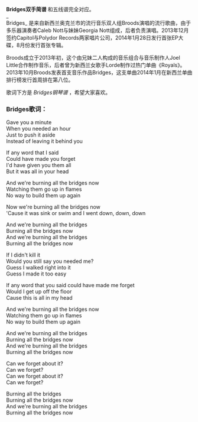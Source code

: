 

**Bridges双手简谱** 和五线谱完全对应。  
_  
Bridges_ 是来自新西兰奥克兰市的流行音乐双人组Broods演唱的流行歌曲，由于多乐器演奏者Caleb Nott与妹妹Georgia
Nott组成，后者负责演唱。2013年12月签约Capitol与Polydor
Records两家唱片公司，2014年1月28日发行首张EP大碟，8月份发行首张专辑。  
  
Broods成立于2013年初，这个由兄妹二人构成的音乐组合与音乐制作人Joel
Little合作制作音乐，后者曾为新西兰女歌手Lorde制作过热门单曲《Royals》。2013年10月Broods发表首支音乐作品Bridges，这支单曲2014年1月在新西兰单曲排行榜发行首周排在第八位。  
  
歌词下方是 _Bridges钢琴谱_ ，希望大家喜欢。

### Bridges歌词：

Gave you a minute  
When you needed an hour  
Just to push it aside  
Instead of leaving it behind you

If any word that I said  
Could have made you forget  
I'd have given you them all  
But it was all in your head

And we're burning all the bridges now  
Watching them go up in flames  
No way to build them up again

Now we're burning all the bridges now  
'Cause it was sink or swim and I went down, down, down

And we're burning all the bridges  
Burning all the bridges now  
And we're burning all the bridges  
Burning all the bridges now

If I didn't kill it  
Would you still say you needed me?  
Guess I walked right into it  
Guess I made it too easy

If any word that you said could have made me forget  
Would I get up off the floor  
Cause this is all in my head

And we're burning all the bridges now  
Watching them go up in flames  
No way to build them up again

And we're burning all the bridges  
Burning all the bridges now  
And we're burning all the bridges  
Burning all the bridges now

Can we forget about it?  
Can we forget?  
Can we forget about it?  
Can we forget?

Burning all the bridges  
Burning all the bridges now  
And we're burning all the bridges  
Burning all the bridges now

